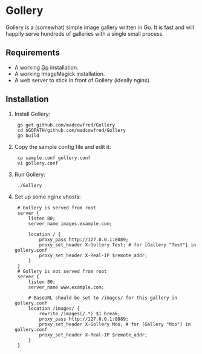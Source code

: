 Gollery
=======

Gollery is a (somewhat) simple image gallery written in Go. It is fast and will happily serve hundreds of galleries with a single small process.

Requirements
------------
- A working [Go][1] installation.
- A working ImageMagick installation.
- A web server to stick in front of Gollery (ideally nginx).

[1]: http://golang.org/doc/install  "Getting Started - The Go Programming Language"

Installation
------------
1. Install Gollery:

        go get github.com/madcowfred/Gollery
        cd $GOPATH/github.com/madcowfred/Gollery
        go build

2. Copy the sample config file and edit it:

        cp sample.conf gollery.conf
        vi gollery.conf

3. Run Gollery:

        ./Gollery

4. Set up some nginx vhosts:

        # Gollery is served from root
        server {
            listen 80;
            server_name images.example.com;
            
            location / {
                proxy_pass http://127.0.0.1:8089;
                proxy_set_header X-Gollery Test; # for [Gallery "Test"] in gollery.conf
                proxy_set_header X-Real-IP $remote_addr;
            }
        }
        # Gollery is not served from root
        server {
            listen 80;
            server_name www.example.com;
            
            # BaseURL should be set to /images/ for this gallery in gollery.conf
            location /images/ {
                rewrite /images(/.*) $1 break;
                proxy_pass http://127.0.0.1:8089;
                proxy_set_header X-Gollery Moo; # for [Gallery "Moo"] in gollery.conf
                proxy_set_header X-Real-IP $remote_addr;
            }
        }
